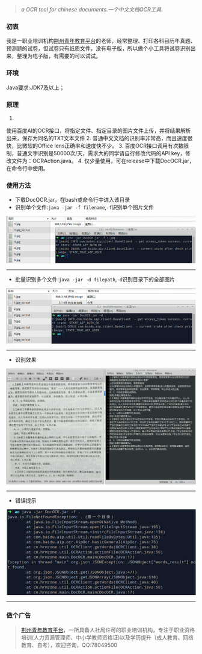 >*a OCR tool for chinese documents.一个中文文档OCR工具.*

### 初衷
我是一职业培训机构[荆州青年教育平台](https://jzyouth.com)的老师，经常整理、打印各科目历年真题、预测题的试卷，但试卷只有纸质文件，没有电子版，所以做个小工具将试卷识别出来，整理为电子版，有需要的可以试试。

### 环境
Java要求:JDK7及以上；

### 原理
1.
使用百度AI的OCR接口，将指定文件、指定目录的图片文件上传，并将结果解析出来，保存为同名的TXT文本文件
2. 普通中文文档的识别率非常高，而且速度很快，比微软的Office lens正确率和速度快不少。
3. 百度OCR接口调用有次数限制，普通文字识别是50000次/天，需求大的同学请自行修改代码的API
   key，修改文件为：OCRAction.java。
4. 仅少量使用，可在release中下载DocOCR.jar，在命令行中使用。

### 使用方法
* 下载DocOCR.jar，在bash或命令行中进入该目录
* 识别单个文件:`java -jar -f filename`,`-f`识别单个图片文件

![SingleImg](https://github.com/hrmzone/DocOCR/blob/master/screenshot/1.png "识别单个图片文件")
*****

* 批量识别多个文件:`java -jar -d filepath`,`-d`识别目录下的全部图片

![MultiImg](https://github.com/hrmzone/DocOCR/blob/master/screenshot/3.png "批量识别多个图片文件")
*****

* 识别效果

![result](https://github.com/hrmzone/DocOCR/blob/master/screenshot/2.png "识别效果")
*****

* 错误提示

![error](https://github.com/hrmzone/DocOCR/blob/master/screenshot/4.png "错误提示")
*****

### 做个广告
>[荆州青年教育平台](https://jzyouth.com)，一所具备人社局许可的职业培训机构，专注于职业资格培训(人力资源管理师、中小学教师资格证)以及学历提升（成人教育、网络教育、自考），欢迎咨询，QQ:78049500 
